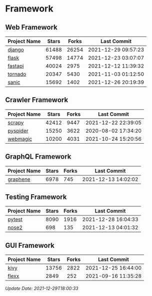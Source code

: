 # Framework

## Web Framework
| Project Name | Stars | Forks | Last Commit |
| ------------ | ----- | ----- | ----------- |
| [django](https://github.com/django/django) | 61488 | 26254 | 2021-12-29 09:57:23 |
| [flask](https://github.com/pallets/flask) | 57498 | 14774 | 2021-12-23 03:07:07 |
| [fastapi](https://github.com/tiangolo/fastapi) | 40024 | 2975 | 2021-12-12 11:39:32 |
| [tornado](https://github.com/tornadoweb/tornado) | 20347 | 5430 | 2021-11-03 01:12:50 |
| [sanic](https://github.com/sanic-org/sanic) | 15692 | 1402 | 2021-12-26 20:19:39 |

## Crawler Framework
| Project Name | Stars | Forks | Last Commit |
| ------------ | ----- | ----- | ----------- |
| [scrapy](https://github.com/scrapy/scrapy) | 42412 | 9447 | 2021-12-22 22:39:05 |
| [pyspider](https://github.com/binux/pyspider) | 15250 | 3622 | 2020-08-02 17:34:20 |
| [webmagic](https://github.com/code4craft/webmagic) | 10200 | 4031 | 2021-10-24 15:20:56 |

## GraphQL Framework
| Project Name | Stars | Forks | Last Commit |
| ------------ | ----- | ----- | ----------- |
| [graphene](https://github.com/graphql-python/graphene) | 6978 | 745 | 2021-12-13 14:02:02 |

## Testing Framework
| Project Name | Stars | Forks | Last Commit |
| ------------ | ----- | ----- | ----------- |
| [pytest](https://github.com/pytest-dev/pytest) | 8090 | 1916 | 2021-12-28 16:04:33 |
| [nose2](https://github.com/nose-devs/nose2) | 698 | 135 | 2021-12-13 04:01:32 |

## GUI Framework
| Project Name | Stars | Forks | Last Commit |
| ------------ | ----- | ----- | ----------- |
| [kivy](https://github.com/kivy/kivy) | 13756 | 2822 | 2021-12-25 16:44:00 |
| [flexx](https://github.com/flexxui/flexx) | 2849 | 252 | 2021-09-16 11:35:28 |

*Update Date: 2021-12-29T18:00:33*